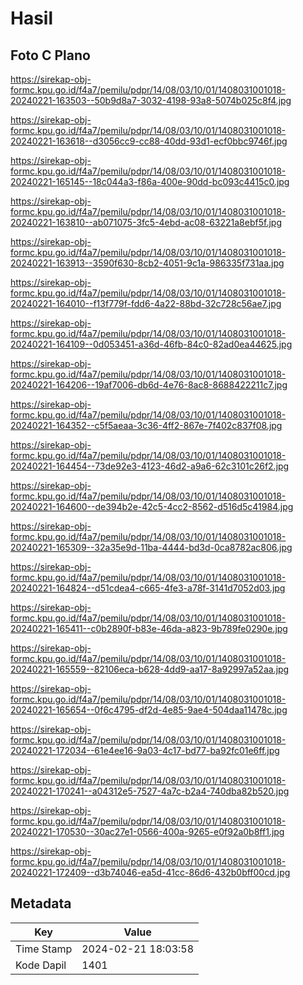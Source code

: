 # Hasil

## Foto C Plano

https://sirekap-obj-formc.kpu.go.id/f4a7/pemilu/pdpr/14/08/03/10/01/1408031001018-20240221-163503--50b9d8a7-3032-4198-93a8-5074b025c8f4.jpg

https://sirekap-obj-formc.kpu.go.id/f4a7/pemilu/pdpr/14/08/03/10/01/1408031001018-20240221-163618--d3056cc9-cc88-40dd-93d1-ecf0bbc9746f.jpg

https://sirekap-obj-formc.kpu.go.id/f4a7/pemilu/pdpr/14/08/03/10/01/1408031001018-20240221-165145--18c044a3-f86a-400e-90dd-bc093c4415c0.jpg

https://sirekap-obj-formc.kpu.go.id/f4a7/pemilu/pdpr/14/08/03/10/01/1408031001018-20240221-163810--ab071075-3fc5-4ebd-ac08-63221a8ebf5f.jpg

https://sirekap-obj-formc.kpu.go.id/f4a7/pemilu/pdpr/14/08/03/10/01/1408031001018-20240221-163913--3590f630-8cb2-4051-9c1a-986335f731aa.jpg

https://sirekap-obj-formc.kpu.go.id/f4a7/pemilu/pdpr/14/08/03/10/01/1408031001018-20240221-164010--f13f779f-fdd6-4a22-88bd-32c728c56ae7.jpg

https://sirekap-obj-formc.kpu.go.id/f4a7/pemilu/pdpr/14/08/03/10/01/1408031001018-20240221-164109--0d053451-a36d-46fb-84c0-82ad0ea44625.jpg

https://sirekap-obj-formc.kpu.go.id/f4a7/pemilu/pdpr/14/08/03/10/01/1408031001018-20240221-164206--19af7006-db6d-4e76-8ac8-8688422211c7.jpg

https://sirekap-obj-formc.kpu.go.id/f4a7/pemilu/pdpr/14/08/03/10/01/1408031001018-20240221-164352--c5f5aeaa-3c36-4ff2-867e-7f402c837f08.jpg

https://sirekap-obj-formc.kpu.go.id/f4a7/pemilu/pdpr/14/08/03/10/01/1408031001018-20240221-164454--73de92e3-4123-46d2-a9a6-62c3101c26f2.jpg

https://sirekap-obj-formc.kpu.go.id/f4a7/pemilu/pdpr/14/08/03/10/01/1408031001018-20240221-164600--de394b2e-42c5-4cc2-8562-d516d5c41984.jpg

https://sirekap-obj-formc.kpu.go.id/f4a7/pemilu/pdpr/14/08/03/10/01/1408031001018-20240221-165309--32a35e9d-11ba-4444-bd3d-0ca8782ac806.jpg

https://sirekap-obj-formc.kpu.go.id/f4a7/pemilu/pdpr/14/08/03/10/01/1408031001018-20240221-164824--d51cdea4-c665-4fe3-a78f-3141d7052d03.jpg

https://sirekap-obj-formc.kpu.go.id/f4a7/pemilu/pdpr/14/08/03/10/01/1408031001018-20240221-165411--c0b2890f-b83e-46da-a823-9b789fe0290e.jpg

https://sirekap-obj-formc.kpu.go.id/f4a7/pemilu/pdpr/14/08/03/10/01/1408031001018-20240221-165559--82106eca-b628-4dd9-aa17-8a92997a52aa.jpg

https://sirekap-obj-formc.kpu.go.id/f4a7/pemilu/pdpr/14/08/03/10/01/1408031001018-20240221-165654--0f6c4795-df2d-4e85-9ae4-504daa11478c.jpg

https://sirekap-obj-formc.kpu.go.id/f4a7/pemilu/pdpr/14/08/03/10/01/1408031001018-20240221-172034--61e4ee16-9a03-4c17-bd77-ba92fc01e6ff.jpg

https://sirekap-obj-formc.kpu.go.id/f4a7/pemilu/pdpr/14/08/03/10/01/1408031001018-20240221-170241--a04312e5-7527-4a7c-b2a4-740dba82b520.jpg

https://sirekap-obj-formc.kpu.go.id/f4a7/pemilu/pdpr/14/08/03/10/01/1408031001018-20240221-170530--30ac27e1-0566-400a-9265-e0f92a0b8ff1.jpg

https://sirekap-obj-formc.kpu.go.id/f4a7/pemilu/pdpr/14/08/03/10/01/1408031001018-20240221-172409--d3b74046-ea5d-41cc-86d6-432b0bff00cd.jpg


## Metadata

| Key        | Value               |
| ---------- | ------------------- |
| Time Stamp | 2024-02-21 18:03:58 |
| Kode Dapil | 1401                |



